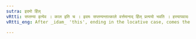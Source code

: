 ```yaml
---
sutra: इदमो र्हिल्
vRtti: सप्तम्या इत्येव । काल इति च । इदमः सप्तम्यन्तात्काले वर्त्तमानाद् र्हिल् प्रत्ययो भवति । हस्यापवादः ॥
vRtti_eng: After _idam_ 'this', ending in the locative case, comes the affix _rhil_ (-/ र्हि), when time is denoted.

---
```

